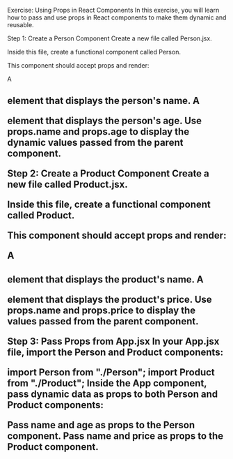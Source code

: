 Exercise: Using Props in React Components
In this exercise, you will learn how to pass and use props in React components to make them dynamic and reusable.

Step 1: Create a Person Component
Create a new file called Person.jsx.

Inside this file, create a functional component called Person.

This component should accept props and render:

A <h2> element that displays the person's name.
A <p> element that displays the person's age.
Use props.name and props.age to display the dynamic values passed from the parent component.

Step 2: Create a Product Component
Create a new file called Product.jsx.

Inside this file, create a functional component called Product.

This component should accept props and render:

A <h2> element that displays the product's name.
A <p> element that displays the product's price.
Use props.name and props.price to display the values passed from the parent component.

Step 3: Pass Props from App.jsx
In your App.jsx file, import the Person and Product components:

import Person from "./Person";
import Product from "./Product";
Inside the App component, pass dynamic data as props to both Person and Product components:

Pass name and age as props to the Person component.
Pass name and price as props to the Product component.